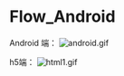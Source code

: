 # Flow_Android

Android 端：
![android.gif](https://upload-images.jianshu.io/upload_images/8917320-202826c14bd4b690.gif?imageMogr2/auto-orient/strip)

h5端：
![html1.gif](https://upload-images.jianshu.io/upload_images/8917320-0f105bc827adb35a.gif?imageMogr2/auto-orient/strip)